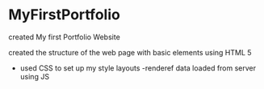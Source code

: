# MyFirstPortfolio


created My first Portfolio Website

created the structure of the web page with basic elements using HTML 5

- used CSS to set up my style layouts
-renderef data loaded from server using JS
